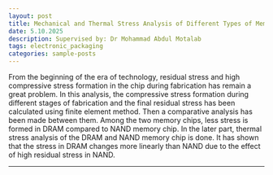 ```yaml
---
layout: post
title: Mechanical and Thermal Stress Analysis of Different Types of Memory Chips
date: 5.10.2025
description: Supervised by: Dr Mohammad Abdul Motalab
tags: electronic_packaging
categories: sample-posts
---
```


From the beginning of the era of technology, residual stress and high compressive stress formation in the chip during fabrication has remain a great problem. In this analysis, the compressive stress formation during different stages of fabrication and the final residual stress has been calculated using finite element method. Then a comparative analysis has been made between them. Among the two memory chips, less stress is formed in DRAM compared to NAND memory chip. In the later part, thermal stress analysis of the DRAM and NAND memory chip is done. It has shown that the stress in DRAM changes more linearly than NAND due to the effect of high residual stress in NAND.

<hr>

